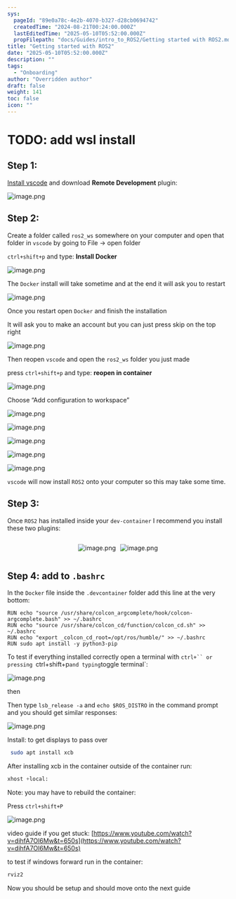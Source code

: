 ```yaml
---
sys:
  pageId: "89e0a78c-4e2b-4070-b327-d28cb0694742"
  createdTime: "2024-08-21T00:24:00.000Z"
  lastEditedTime: "2025-05-10T05:52:00.000Z"
  propFilepath: "docs/Guides/intro_to_ROS2/Getting started with ROS2.md"
title: "Getting started with ROS2"
date: "2025-05-10T05:52:00.000Z"
description: ""
tags:
  - "Onboarding"
author: "Overridden author"
draft: false
weight: 141
toc: false
icon: ""
---
```


# TODO: add wsl install

## Step 1:

[Install vscode](https://code.visualstudio.com/download) and download **Remote Development** plugin:

![image.png](https://prod-files-secure.s3.us-west-2.amazonaws.com/d518164a-d88e-44d1-a4ee-3adb3bd8bce0/efb52993-1881-4a40-b95e-6f020334f022/image.png?X-Amz-Algorithm=AWS4-HMAC-SHA256&X-Amz-Content-Sha256=UNSIGNED-PAYLOAD&X-Amz-Credential=ASIAZI2LB466TTVMYC65%2F20250627%2Fus-west-2%2Fs3%2Faws4_request&X-Amz-Date=20250627T210759Z&X-Amz-Expires=3600&X-Amz-Security-Token=IQoJb3JpZ2luX2VjEIP%2F%2F%2F%2F%2F%2F%2F%2F%2F%2FwEaCXVzLXdlc3QtMiJIMEYCIQCZR%2BXtFhVEuhRliQVe5mCyP1dsl10GBGhrVHE%2BhE1TLAIhAI%2BWlLNq%2BbfJWr%2FetHec8OJPKs%2FNvnbz3UzXfoOz3vdDKv8DCHwQABoMNjM3NDIzMTgzODA1IgzFqyQjxU3JAeYXU2Eq3APTXyxmxNujCmzC9DcZvhLWHt03%2FSHVuamfPG16Cs6bFeUqzOurD%2BRbtvmFr0PgEGwx%2FD%2B4QeZcfDCAPPW96Zn4%2FxhGMIZOda3OKBo%2BeXc%2B4dbqFiTojHbrtd6Lc00YRwkCgWpVBh9GSpY3CwM6bJINu%2B0Gic%2FnANI1v9EnniKZVilyWCRRUegcw20640r8lL0m5B4PUoOGBhNLdH841PV1%2BEahqlPgtmFZpcZ7CCSPvK4AAIftpJD5VDSCq7m5bUNWMo4MnL%2Bv%2Bl2IUxm4jJmo7zGeWujE1WPjvlLClcqGXtYMDRR81tB4P3sqiqThK04luGT0UYY%2FavYq8X2AOecL%2BnEWaC5QbPIXS1uhqlWnGCSB2t5oAxvqRpueGBxXmQQaW3zmJ2tsZtmbTc%2BJLyD8IcrVSZqUm3bWNZ%2BTtI4dyotI5mG0fOw1HOdePKRu9Y5ZSQMUIgeUTi1H4LT1AT2n9Bgnxaf6MB0cFgoV8tYjqrvxii9zxgddQqHsARIebxmJPqci%2F0KKlO7AwZU9r3j5BdUvjXSyf7JKNIdac08QUFMaKPwo2wmEYtLkZ2jA0PJN9kLT7RB%2BkV7mgaYVtR%2F9aK0qJNjUk2MqNsRjlf9wafvPcmYZ1oNX20eQfjC4yvvCBjqkATwqa1k8jSDbWz0Z6PyS7kIoLlU2RKJXGYGnrhAWs4tGWzuIMd%2BXgl1wxgXYjHX11%2BDGvfI3CrqJIRJnWY17anmipYU4pR5ZdTl7cHZKPrgb%2BAyLjJwNE4XJRJQaXAouteM1aPtZA92ul%2Fz3Cea58mKqhy961tsvli0%2B8XlIyb5DPM4TVS4QS5LL%2FipofDTqrO%2F7uU14P3boGgVwmGyA9IyEuF5W&X-Amz-Signature=3b684cc8162423fc5a58f3f373953467b8aa2b4d16391ee72d420a4be4418286&X-Amz-SignedHeaders=host&x-amz-checksum-mode=ENABLED&x-id=GetObject)

## Step 2:

Create a folder called `ros2_ws` somewhere on your computer and open that folder in `vscode` by going to File → open folder 

`ctrl+shift+p` and type: **Install Docker**

![image.png](https://prod-files-secure.s3.us-west-2.amazonaws.com/d518164a-d88e-44d1-a4ee-3adb3bd8bce0/2269dc0e-1cd5-47ff-bceb-c04ad9b2eab0/image.png?X-Amz-Algorithm=AWS4-HMAC-SHA256&X-Amz-Content-Sha256=UNSIGNED-PAYLOAD&X-Amz-Credential=ASIAZI2LB466TTVMYC65%2F20250627%2Fus-west-2%2Fs3%2Faws4_request&X-Amz-Date=20250627T210759Z&X-Amz-Expires=3600&X-Amz-Security-Token=IQoJb3JpZ2luX2VjEIP%2F%2F%2F%2F%2F%2F%2F%2F%2F%2FwEaCXVzLXdlc3QtMiJIMEYCIQCZR%2BXtFhVEuhRliQVe5mCyP1dsl10GBGhrVHE%2BhE1TLAIhAI%2BWlLNq%2BbfJWr%2FetHec8OJPKs%2FNvnbz3UzXfoOz3vdDKv8DCHwQABoMNjM3NDIzMTgzODA1IgzFqyQjxU3JAeYXU2Eq3APTXyxmxNujCmzC9DcZvhLWHt03%2FSHVuamfPG16Cs6bFeUqzOurD%2BRbtvmFr0PgEGwx%2FD%2B4QeZcfDCAPPW96Zn4%2FxhGMIZOda3OKBo%2BeXc%2B4dbqFiTojHbrtd6Lc00YRwkCgWpVBh9GSpY3CwM6bJINu%2B0Gic%2FnANI1v9EnniKZVilyWCRRUegcw20640r8lL0m5B4PUoOGBhNLdH841PV1%2BEahqlPgtmFZpcZ7CCSPvK4AAIftpJD5VDSCq7m5bUNWMo4MnL%2Bv%2Bl2IUxm4jJmo7zGeWujE1WPjvlLClcqGXtYMDRR81tB4P3sqiqThK04luGT0UYY%2FavYq8X2AOecL%2BnEWaC5QbPIXS1uhqlWnGCSB2t5oAxvqRpueGBxXmQQaW3zmJ2tsZtmbTc%2BJLyD8IcrVSZqUm3bWNZ%2BTtI4dyotI5mG0fOw1HOdePKRu9Y5ZSQMUIgeUTi1H4LT1AT2n9Bgnxaf6MB0cFgoV8tYjqrvxii9zxgddQqHsARIebxmJPqci%2F0KKlO7AwZU9r3j5BdUvjXSyf7JKNIdac08QUFMaKPwo2wmEYtLkZ2jA0PJN9kLT7RB%2BkV7mgaYVtR%2F9aK0qJNjUk2MqNsRjlf9wafvPcmYZ1oNX20eQfjC4yvvCBjqkATwqa1k8jSDbWz0Z6PyS7kIoLlU2RKJXGYGnrhAWs4tGWzuIMd%2BXgl1wxgXYjHX11%2BDGvfI3CrqJIRJnWY17anmipYU4pR5ZdTl7cHZKPrgb%2BAyLjJwNE4XJRJQaXAouteM1aPtZA92ul%2Fz3Cea58mKqhy961tsvli0%2B8XlIyb5DPM4TVS4QS5LL%2FipofDTqrO%2F7uU14P3boGgVwmGyA9IyEuF5W&X-Amz-Signature=06517d6678a9d61d8e86b08831918b57dfe84af790ca1496e509f8515c94ab68&X-Amz-SignedHeaders=host&x-amz-checksum-mode=ENABLED&x-id=GetObject)

The `Docker` install will take sometime and at the end it will ask you to restart

![image.png](https://prod-files-secure.s3.us-west-2.amazonaws.com/d518164a-d88e-44d1-a4ee-3adb3bd8bce0/ed233f78-be33-4b1f-b89c-9c346c0e961e/image.png?X-Amz-Algorithm=AWS4-HMAC-SHA256&X-Amz-Content-Sha256=UNSIGNED-PAYLOAD&X-Amz-Credential=ASIAZI2LB466TTVMYC65%2F20250627%2Fus-west-2%2Fs3%2Faws4_request&X-Amz-Date=20250627T210759Z&X-Amz-Expires=3600&X-Amz-Security-Token=IQoJb3JpZ2luX2VjEIP%2F%2F%2F%2F%2F%2F%2F%2F%2F%2FwEaCXVzLXdlc3QtMiJIMEYCIQCZR%2BXtFhVEuhRliQVe5mCyP1dsl10GBGhrVHE%2BhE1TLAIhAI%2BWlLNq%2BbfJWr%2FetHec8OJPKs%2FNvnbz3UzXfoOz3vdDKv8DCHwQABoMNjM3NDIzMTgzODA1IgzFqyQjxU3JAeYXU2Eq3APTXyxmxNujCmzC9DcZvhLWHt03%2FSHVuamfPG16Cs6bFeUqzOurD%2BRbtvmFr0PgEGwx%2FD%2B4QeZcfDCAPPW96Zn4%2FxhGMIZOda3OKBo%2BeXc%2B4dbqFiTojHbrtd6Lc00YRwkCgWpVBh9GSpY3CwM6bJINu%2B0Gic%2FnANI1v9EnniKZVilyWCRRUegcw20640r8lL0m5B4PUoOGBhNLdH841PV1%2BEahqlPgtmFZpcZ7CCSPvK4AAIftpJD5VDSCq7m5bUNWMo4MnL%2Bv%2Bl2IUxm4jJmo7zGeWujE1WPjvlLClcqGXtYMDRR81tB4P3sqiqThK04luGT0UYY%2FavYq8X2AOecL%2BnEWaC5QbPIXS1uhqlWnGCSB2t5oAxvqRpueGBxXmQQaW3zmJ2tsZtmbTc%2BJLyD8IcrVSZqUm3bWNZ%2BTtI4dyotI5mG0fOw1HOdePKRu9Y5ZSQMUIgeUTi1H4LT1AT2n9Bgnxaf6MB0cFgoV8tYjqrvxii9zxgddQqHsARIebxmJPqci%2F0KKlO7AwZU9r3j5BdUvjXSyf7JKNIdac08QUFMaKPwo2wmEYtLkZ2jA0PJN9kLT7RB%2BkV7mgaYVtR%2F9aK0qJNjUk2MqNsRjlf9wafvPcmYZ1oNX20eQfjC4yvvCBjqkATwqa1k8jSDbWz0Z6PyS7kIoLlU2RKJXGYGnrhAWs4tGWzuIMd%2BXgl1wxgXYjHX11%2BDGvfI3CrqJIRJnWY17anmipYU4pR5ZdTl7cHZKPrgb%2BAyLjJwNE4XJRJQaXAouteM1aPtZA92ul%2Fz3Cea58mKqhy961tsvli0%2B8XlIyb5DPM4TVS4QS5LL%2FipofDTqrO%2F7uU14P3boGgVwmGyA9IyEuF5W&X-Amz-Signature=c7738d6c145c0df8226d1b6cf14a8f4e6fa96a0924c9df07f3572b6ce29f52b2&X-Amz-SignedHeaders=host&x-amz-checksum-mode=ENABLED&x-id=GetObject)

Once you restart open `Docker` and finish the installation

It will ask you to make an account but you can just press skip on the top right

![image.png](https://prod-files-secure.s3.us-west-2.amazonaws.com/d518164a-d88e-44d1-a4ee-3adb3bd8bce0/21010ad9-1659-4fd9-9f59-9932a09b2a3d/image.png?X-Amz-Algorithm=AWS4-HMAC-SHA256&X-Amz-Content-Sha256=UNSIGNED-PAYLOAD&X-Amz-Credential=ASIAZI2LB466TTVMYC65%2F20250627%2Fus-west-2%2Fs3%2Faws4_request&X-Amz-Date=20250627T210759Z&X-Amz-Expires=3600&X-Amz-Security-Token=IQoJb3JpZ2luX2VjEIP%2F%2F%2F%2F%2F%2F%2F%2F%2F%2FwEaCXVzLXdlc3QtMiJIMEYCIQCZR%2BXtFhVEuhRliQVe5mCyP1dsl10GBGhrVHE%2BhE1TLAIhAI%2BWlLNq%2BbfJWr%2FetHec8OJPKs%2FNvnbz3UzXfoOz3vdDKv8DCHwQABoMNjM3NDIzMTgzODA1IgzFqyQjxU3JAeYXU2Eq3APTXyxmxNujCmzC9DcZvhLWHt03%2FSHVuamfPG16Cs6bFeUqzOurD%2BRbtvmFr0PgEGwx%2FD%2B4QeZcfDCAPPW96Zn4%2FxhGMIZOda3OKBo%2BeXc%2B4dbqFiTojHbrtd6Lc00YRwkCgWpVBh9GSpY3CwM6bJINu%2B0Gic%2FnANI1v9EnniKZVilyWCRRUegcw20640r8lL0m5B4PUoOGBhNLdH841PV1%2BEahqlPgtmFZpcZ7CCSPvK4AAIftpJD5VDSCq7m5bUNWMo4MnL%2Bv%2Bl2IUxm4jJmo7zGeWujE1WPjvlLClcqGXtYMDRR81tB4P3sqiqThK04luGT0UYY%2FavYq8X2AOecL%2BnEWaC5QbPIXS1uhqlWnGCSB2t5oAxvqRpueGBxXmQQaW3zmJ2tsZtmbTc%2BJLyD8IcrVSZqUm3bWNZ%2BTtI4dyotI5mG0fOw1HOdePKRu9Y5ZSQMUIgeUTi1H4LT1AT2n9Bgnxaf6MB0cFgoV8tYjqrvxii9zxgddQqHsARIebxmJPqci%2F0KKlO7AwZU9r3j5BdUvjXSyf7JKNIdac08QUFMaKPwo2wmEYtLkZ2jA0PJN9kLT7RB%2BkV7mgaYVtR%2F9aK0qJNjUk2MqNsRjlf9wafvPcmYZ1oNX20eQfjC4yvvCBjqkATwqa1k8jSDbWz0Z6PyS7kIoLlU2RKJXGYGnrhAWs4tGWzuIMd%2BXgl1wxgXYjHX11%2BDGvfI3CrqJIRJnWY17anmipYU4pR5ZdTl7cHZKPrgb%2BAyLjJwNE4XJRJQaXAouteM1aPtZA92ul%2Fz3Cea58mKqhy961tsvli0%2B8XlIyb5DPM4TVS4QS5LL%2FipofDTqrO%2F7uU14P3boGgVwmGyA9IyEuF5W&X-Amz-Signature=e2e65edd17645912b0d32babf39e09055c69bd9ddd5dff67bdcfe2ddb81cc086&X-Amz-SignedHeaders=host&x-amz-checksum-mode=ENABLED&x-id=GetObject)

Then reopen `vscode` and open the `ros2_ws` folder you just made

press `ctrl+shift+p` and type: **reopen in container**

![image.png](https://prod-files-secure.s3.us-west-2.amazonaws.com/d518164a-d88e-44d1-a4ee-3adb3bd8bce0/4e93b8c2-41ad-488c-8095-c74205196118/image.png?X-Amz-Algorithm=AWS4-HMAC-SHA256&X-Amz-Content-Sha256=UNSIGNED-PAYLOAD&X-Amz-Credential=ASIAZI2LB466TTVMYC65%2F20250627%2Fus-west-2%2Fs3%2Faws4_request&X-Amz-Date=20250627T210759Z&X-Amz-Expires=3600&X-Amz-Security-Token=IQoJb3JpZ2luX2VjEIP%2F%2F%2F%2F%2F%2F%2F%2F%2F%2FwEaCXVzLXdlc3QtMiJIMEYCIQCZR%2BXtFhVEuhRliQVe5mCyP1dsl10GBGhrVHE%2BhE1TLAIhAI%2BWlLNq%2BbfJWr%2FetHec8OJPKs%2FNvnbz3UzXfoOz3vdDKv8DCHwQABoMNjM3NDIzMTgzODA1IgzFqyQjxU3JAeYXU2Eq3APTXyxmxNujCmzC9DcZvhLWHt03%2FSHVuamfPG16Cs6bFeUqzOurD%2BRbtvmFr0PgEGwx%2FD%2B4QeZcfDCAPPW96Zn4%2FxhGMIZOda3OKBo%2BeXc%2B4dbqFiTojHbrtd6Lc00YRwkCgWpVBh9GSpY3CwM6bJINu%2B0Gic%2FnANI1v9EnniKZVilyWCRRUegcw20640r8lL0m5B4PUoOGBhNLdH841PV1%2BEahqlPgtmFZpcZ7CCSPvK4AAIftpJD5VDSCq7m5bUNWMo4MnL%2Bv%2Bl2IUxm4jJmo7zGeWujE1WPjvlLClcqGXtYMDRR81tB4P3sqiqThK04luGT0UYY%2FavYq8X2AOecL%2BnEWaC5QbPIXS1uhqlWnGCSB2t5oAxvqRpueGBxXmQQaW3zmJ2tsZtmbTc%2BJLyD8IcrVSZqUm3bWNZ%2BTtI4dyotI5mG0fOw1HOdePKRu9Y5ZSQMUIgeUTi1H4LT1AT2n9Bgnxaf6MB0cFgoV8tYjqrvxii9zxgddQqHsARIebxmJPqci%2F0KKlO7AwZU9r3j5BdUvjXSyf7JKNIdac08QUFMaKPwo2wmEYtLkZ2jA0PJN9kLT7RB%2BkV7mgaYVtR%2F9aK0qJNjUk2MqNsRjlf9wafvPcmYZ1oNX20eQfjC4yvvCBjqkATwqa1k8jSDbWz0Z6PyS7kIoLlU2RKJXGYGnrhAWs4tGWzuIMd%2BXgl1wxgXYjHX11%2BDGvfI3CrqJIRJnWY17anmipYU4pR5ZdTl7cHZKPrgb%2BAyLjJwNE4XJRJQaXAouteM1aPtZA92ul%2Fz3Cea58mKqhy961tsvli0%2B8XlIyb5DPM4TVS4QS5LL%2FipofDTqrO%2F7uU14P3boGgVwmGyA9IyEuF5W&X-Amz-Signature=f23a4537f4339c2ae543d2f1e5ad7e96eaa3444753c51168b5b0997eda63f43f&X-Amz-SignedHeaders=host&x-amz-checksum-mode=ENABLED&x-id=GetObject)

Choose “Add configuration to workspace”

![image.png](https://prod-files-secure.s3.us-west-2.amazonaws.com/d518164a-d88e-44d1-a4ee-3adb3bd8bce0/9560b282-5060-4989-ba37-97e7b2c22476/image.png?X-Amz-Algorithm=AWS4-HMAC-SHA256&X-Amz-Content-Sha256=UNSIGNED-PAYLOAD&X-Amz-Credential=ASIAZI2LB466TTVMYC65%2F20250627%2Fus-west-2%2Fs3%2Faws4_request&X-Amz-Date=20250627T210759Z&X-Amz-Expires=3600&X-Amz-Security-Token=IQoJb3JpZ2luX2VjEIP%2F%2F%2F%2F%2F%2F%2F%2F%2F%2FwEaCXVzLXdlc3QtMiJIMEYCIQCZR%2BXtFhVEuhRliQVe5mCyP1dsl10GBGhrVHE%2BhE1TLAIhAI%2BWlLNq%2BbfJWr%2FetHec8OJPKs%2FNvnbz3UzXfoOz3vdDKv8DCHwQABoMNjM3NDIzMTgzODA1IgzFqyQjxU3JAeYXU2Eq3APTXyxmxNujCmzC9DcZvhLWHt03%2FSHVuamfPG16Cs6bFeUqzOurD%2BRbtvmFr0PgEGwx%2FD%2B4QeZcfDCAPPW96Zn4%2FxhGMIZOda3OKBo%2BeXc%2B4dbqFiTojHbrtd6Lc00YRwkCgWpVBh9GSpY3CwM6bJINu%2B0Gic%2FnANI1v9EnniKZVilyWCRRUegcw20640r8lL0m5B4PUoOGBhNLdH841PV1%2BEahqlPgtmFZpcZ7CCSPvK4AAIftpJD5VDSCq7m5bUNWMo4MnL%2Bv%2Bl2IUxm4jJmo7zGeWujE1WPjvlLClcqGXtYMDRR81tB4P3sqiqThK04luGT0UYY%2FavYq8X2AOecL%2BnEWaC5QbPIXS1uhqlWnGCSB2t5oAxvqRpueGBxXmQQaW3zmJ2tsZtmbTc%2BJLyD8IcrVSZqUm3bWNZ%2BTtI4dyotI5mG0fOw1HOdePKRu9Y5ZSQMUIgeUTi1H4LT1AT2n9Bgnxaf6MB0cFgoV8tYjqrvxii9zxgddQqHsARIebxmJPqci%2F0KKlO7AwZU9r3j5BdUvjXSyf7JKNIdac08QUFMaKPwo2wmEYtLkZ2jA0PJN9kLT7RB%2BkV7mgaYVtR%2F9aK0qJNjUk2MqNsRjlf9wafvPcmYZ1oNX20eQfjC4yvvCBjqkATwqa1k8jSDbWz0Z6PyS7kIoLlU2RKJXGYGnrhAWs4tGWzuIMd%2BXgl1wxgXYjHX11%2BDGvfI3CrqJIRJnWY17anmipYU4pR5ZdTl7cHZKPrgb%2BAyLjJwNE4XJRJQaXAouteM1aPtZA92ul%2Fz3Cea58mKqhy961tsvli0%2B8XlIyb5DPM4TVS4QS5LL%2FipofDTqrO%2F7uU14P3boGgVwmGyA9IyEuF5W&X-Amz-Signature=0b625031a7b58aec16b2387419af7727d457010337ef00edbcd1e20da9a4dbf6&X-Amz-SignedHeaders=host&x-amz-checksum-mode=ENABLED&x-id=GetObject)

![image.png](https://prod-files-secure.s3.us-west-2.amazonaws.com/d518164a-d88e-44d1-a4ee-3adb3bd8bce0/2ee63f81-886b-48e8-a553-dc6e5eac99e4/image.png?X-Amz-Algorithm=AWS4-HMAC-SHA256&X-Amz-Content-Sha256=UNSIGNED-PAYLOAD&X-Amz-Credential=ASIAZI2LB466TTVMYC65%2F20250627%2Fus-west-2%2Fs3%2Faws4_request&X-Amz-Date=20250627T210759Z&X-Amz-Expires=3600&X-Amz-Security-Token=IQoJb3JpZ2luX2VjEIP%2F%2F%2F%2F%2F%2F%2F%2F%2F%2FwEaCXVzLXdlc3QtMiJIMEYCIQCZR%2BXtFhVEuhRliQVe5mCyP1dsl10GBGhrVHE%2BhE1TLAIhAI%2BWlLNq%2BbfJWr%2FetHec8OJPKs%2FNvnbz3UzXfoOz3vdDKv8DCHwQABoMNjM3NDIzMTgzODA1IgzFqyQjxU3JAeYXU2Eq3APTXyxmxNujCmzC9DcZvhLWHt03%2FSHVuamfPG16Cs6bFeUqzOurD%2BRbtvmFr0PgEGwx%2FD%2B4QeZcfDCAPPW96Zn4%2FxhGMIZOda3OKBo%2BeXc%2B4dbqFiTojHbrtd6Lc00YRwkCgWpVBh9GSpY3CwM6bJINu%2B0Gic%2FnANI1v9EnniKZVilyWCRRUegcw20640r8lL0m5B4PUoOGBhNLdH841PV1%2BEahqlPgtmFZpcZ7CCSPvK4AAIftpJD5VDSCq7m5bUNWMo4MnL%2Bv%2Bl2IUxm4jJmo7zGeWujE1WPjvlLClcqGXtYMDRR81tB4P3sqiqThK04luGT0UYY%2FavYq8X2AOecL%2BnEWaC5QbPIXS1uhqlWnGCSB2t5oAxvqRpueGBxXmQQaW3zmJ2tsZtmbTc%2BJLyD8IcrVSZqUm3bWNZ%2BTtI4dyotI5mG0fOw1HOdePKRu9Y5ZSQMUIgeUTi1H4LT1AT2n9Bgnxaf6MB0cFgoV8tYjqrvxii9zxgddQqHsARIebxmJPqci%2F0KKlO7AwZU9r3j5BdUvjXSyf7JKNIdac08QUFMaKPwo2wmEYtLkZ2jA0PJN9kLT7RB%2BkV7mgaYVtR%2F9aK0qJNjUk2MqNsRjlf9wafvPcmYZ1oNX20eQfjC4yvvCBjqkATwqa1k8jSDbWz0Z6PyS7kIoLlU2RKJXGYGnrhAWs4tGWzuIMd%2BXgl1wxgXYjHX11%2BDGvfI3CrqJIRJnWY17anmipYU4pR5ZdTl7cHZKPrgb%2BAyLjJwNE4XJRJQaXAouteM1aPtZA92ul%2Fz3Cea58mKqhy961tsvli0%2B8XlIyb5DPM4TVS4QS5LL%2FipofDTqrO%2F7uU14P3boGgVwmGyA9IyEuF5W&X-Amz-Signature=63e69fb10efeb38b5d41b792e2af7270ad93fcd9524a454ee9d9b335a66bc5fd&X-Amz-SignedHeaders=host&x-amz-checksum-mode=ENABLED&x-id=GetObject)

![image.png](https://prod-files-secure.s3.us-west-2.amazonaws.com/d518164a-d88e-44d1-a4ee-3adb3bd8bce0/ae1580b2-b048-407e-aed9-b584224a7a04/image.png?X-Amz-Algorithm=AWS4-HMAC-SHA256&X-Amz-Content-Sha256=UNSIGNED-PAYLOAD&X-Amz-Credential=ASIAZI2LB466TTVMYC65%2F20250627%2Fus-west-2%2Fs3%2Faws4_request&X-Amz-Date=20250627T210759Z&X-Amz-Expires=3600&X-Amz-Security-Token=IQoJb3JpZ2luX2VjEIP%2F%2F%2F%2F%2F%2F%2F%2F%2F%2FwEaCXVzLXdlc3QtMiJIMEYCIQCZR%2BXtFhVEuhRliQVe5mCyP1dsl10GBGhrVHE%2BhE1TLAIhAI%2BWlLNq%2BbfJWr%2FetHec8OJPKs%2FNvnbz3UzXfoOz3vdDKv8DCHwQABoMNjM3NDIzMTgzODA1IgzFqyQjxU3JAeYXU2Eq3APTXyxmxNujCmzC9DcZvhLWHt03%2FSHVuamfPG16Cs6bFeUqzOurD%2BRbtvmFr0PgEGwx%2FD%2B4QeZcfDCAPPW96Zn4%2FxhGMIZOda3OKBo%2BeXc%2B4dbqFiTojHbrtd6Lc00YRwkCgWpVBh9GSpY3CwM6bJINu%2B0Gic%2FnANI1v9EnniKZVilyWCRRUegcw20640r8lL0m5B4PUoOGBhNLdH841PV1%2BEahqlPgtmFZpcZ7CCSPvK4AAIftpJD5VDSCq7m5bUNWMo4MnL%2Bv%2Bl2IUxm4jJmo7zGeWujE1WPjvlLClcqGXtYMDRR81tB4P3sqiqThK04luGT0UYY%2FavYq8X2AOecL%2BnEWaC5QbPIXS1uhqlWnGCSB2t5oAxvqRpueGBxXmQQaW3zmJ2tsZtmbTc%2BJLyD8IcrVSZqUm3bWNZ%2BTtI4dyotI5mG0fOw1HOdePKRu9Y5ZSQMUIgeUTi1H4LT1AT2n9Bgnxaf6MB0cFgoV8tYjqrvxii9zxgddQqHsARIebxmJPqci%2F0KKlO7AwZU9r3j5BdUvjXSyf7JKNIdac08QUFMaKPwo2wmEYtLkZ2jA0PJN9kLT7RB%2BkV7mgaYVtR%2F9aK0qJNjUk2MqNsRjlf9wafvPcmYZ1oNX20eQfjC4yvvCBjqkATwqa1k8jSDbWz0Z6PyS7kIoLlU2RKJXGYGnrhAWs4tGWzuIMd%2BXgl1wxgXYjHX11%2BDGvfI3CrqJIRJnWY17anmipYU4pR5ZdTl7cHZKPrgb%2BAyLjJwNE4XJRJQaXAouteM1aPtZA92ul%2Fz3Cea58mKqhy961tsvli0%2B8XlIyb5DPM4TVS4QS5LL%2FipofDTqrO%2F7uU14P3boGgVwmGyA9IyEuF5W&X-Amz-Signature=3207397e898e2f9e7e7c4ed54b3b4bec82c766ba43442d138295a5725242f30c&X-Amz-SignedHeaders=host&x-amz-checksum-mode=ENABLED&x-id=GetObject)

![image.png](https://prod-files-secure.s3.us-west-2.amazonaws.com/d518164a-d88e-44d1-a4ee-3adb3bd8bce0/53255b28-f75e-430f-b9e3-c0ac8577e42b/image.png?X-Amz-Algorithm=AWS4-HMAC-SHA256&X-Amz-Content-Sha256=UNSIGNED-PAYLOAD&X-Amz-Credential=ASIAZI2LB466TTVMYC65%2F20250627%2Fus-west-2%2Fs3%2Faws4_request&X-Amz-Date=20250627T210759Z&X-Amz-Expires=3600&X-Amz-Security-Token=IQoJb3JpZ2luX2VjEIP%2F%2F%2F%2F%2F%2F%2F%2F%2F%2FwEaCXVzLXdlc3QtMiJIMEYCIQCZR%2BXtFhVEuhRliQVe5mCyP1dsl10GBGhrVHE%2BhE1TLAIhAI%2BWlLNq%2BbfJWr%2FetHec8OJPKs%2FNvnbz3UzXfoOz3vdDKv8DCHwQABoMNjM3NDIzMTgzODA1IgzFqyQjxU3JAeYXU2Eq3APTXyxmxNujCmzC9DcZvhLWHt03%2FSHVuamfPG16Cs6bFeUqzOurD%2BRbtvmFr0PgEGwx%2FD%2B4QeZcfDCAPPW96Zn4%2FxhGMIZOda3OKBo%2BeXc%2B4dbqFiTojHbrtd6Lc00YRwkCgWpVBh9GSpY3CwM6bJINu%2B0Gic%2FnANI1v9EnniKZVilyWCRRUegcw20640r8lL0m5B4PUoOGBhNLdH841PV1%2BEahqlPgtmFZpcZ7CCSPvK4AAIftpJD5VDSCq7m5bUNWMo4MnL%2Bv%2Bl2IUxm4jJmo7zGeWujE1WPjvlLClcqGXtYMDRR81tB4P3sqiqThK04luGT0UYY%2FavYq8X2AOecL%2BnEWaC5QbPIXS1uhqlWnGCSB2t5oAxvqRpueGBxXmQQaW3zmJ2tsZtmbTc%2BJLyD8IcrVSZqUm3bWNZ%2BTtI4dyotI5mG0fOw1HOdePKRu9Y5ZSQMUIgeUTi1H4LT1AT2n9Bgnxaf6MB0cFgoV8tYjqrvxii9zxgddQqHsARIebxmJPqci%2F0KKlO7AwZU9r3j5BdUvjXSyf7JKNIdac08QUFMaKPwo2wmEYtLkZ2jA0PJN9kLT7RB%2BkV7mgaYVtR%2F9aK0qJNjUk2MqNsRjlf9wafvPcmYZ1oNX20eQfjC4yvvCBjqkATwqa1k8jSDbWz0Z6PyS7kIoLlU2RKJXGYGnrhAWs4tGWzuIMd%2BXgl1wxgXYjHX11%2BDGvfI3CrqJIRJnWY17anmipYU4pR5ZdTl7cHZKPrgb%2BAyLjJwNE4XJRJQaXAouteM1aPtZA92ul%2Fz3Cea58mKqhy961tsvli0%2B8XlIyb5DPM4TVS4QS5LL%2FipofDTqrO%2F7uU14P3boGgVwmGyA9IyEuF5W&X-Amz-Signature=06ccb754c719b86d3cc8f883b83d5aaed460d936176d7eda8877f9e24aed9de6&X-Amz-SignedHeaders=host&x-amz-checksum-mode=ENABLED&x-id=GetObject)

![image.png](https://prod-files-secure.s3.us-west-2.amazonaws.com/d518164a-d88e-44d1-a4ee-3adb3bd8bce0/7c562767-5af9-4ffb-97d1-327bcdf4ee00/image.png?X-Amz-Algorithm=AWS4-HMAC-SHA256&X-Amz-Content-Sha256=UNSIGNED-PAYLOAD&X-Amz-Credential=ASIAZI2LB466TTVMYC65%2F20250627%2Fus-west-2%2Fs3%2Faws4_request&X-Amz-Date=20250627T210759Z&X-Amz-Expires=3600&X-Amz-Security-Token=IQoJb3JpZ2luX2VjEIP%2F%2F%2F%2F%2F%2F%2F%2F%2F%2FwEaCXVzLXdlc3QtMiJIMEYCIQCZR%2BXtFhVEuhRliQVe5mCyP1dsl10GBGhrVHE%2BhE1TLAIhAI%2BWlLNq%2BbfJWr%2FetHec8OJPKs%2FNvnbz3UzXfoOz3vdDKv8DCHwQABoMNjM3NDIzMTgzODA1IgzFqyQjxU3JAeYXU2Eq3APTXyxmxNujCmzC9DcZvhLWHt03%2FSHVuamfPG16Cs6bFeUqzOurD%2BRbtvmFr0PgEGwx%2FD%2B4QeZcfDCAPPW96Zn4%2FxhGMIZOda3OKBo%2BeXc%2B4dbqFiTojHbrtd6Lc00YRwkCgWpVBh9GSpY3CwM6bJINu%2B0Gic%2FnANI1v9EnniKZVilyWCRRUegcw20640r8lL0m5B4PUoOGBhNLdH841PV1%2BEahqlPgtmFZpcZ7CCSPvK4AAIftpJD5VDSCq7m5bUNWMo4MnL%2Bv%2Bl2IUxm4jJmo7zGeWujE1WPjvlLClcqGXtYMDRR81tB4P3sqiqThK04luGT0UYY%2FavYq8X2AOecL%2BnEWaC5QbPIXS1uhqlWnGCSB2t5oAxvqRpueGBxXmQQaW3zmJ2tsZtmbTc%2BJLyD8IcrVSZqUm3bWNZ%2BTtI4dyotI5mG0fOw1HOdePKRu9Y5ZSQMUIgeUTi1H4LT1AT2n9Bgnxaf6MB0cFgoV8tYjqrvxii9zxgddQqHsARIebxmJPqci%2F0KKlO7AwZU9r3j5BdUvjXSyf7JKNIdac08QUFMaKPwo2wmEYtLkZ2jA0PJN9kLT7RB%2BkV7mgaYVtR%2F9aK0qJNjUk2MqNsRjlf9wafvPcmYZ1oNX20eQfjC4yvvCBjqkATwqa1k8jSDbWz0Z6PyS7kIoLlU2RKJXGYGnrhAWs4tGWzuIMd%2BXgl1wxgXYjHX11%2BDGvfI3CrqJIRJnWY17anmipYU4pR5ZdTl7cHZKPrgb%2BAyLjJwNE4XJRJQaXAouteM1aPtZA92ul%2Fz3Cea58mKqhy961tsvli0%2B8XlIyb5DPM4TVS4QS5LL%2FipofDTqrO%2F7uU14P3boGgVwmGyA9IyEuF5W&X-Amz-Signature=bc5edb97a58ef892252caca308383b91ee68fc795c4017163fa4db95058103e9&X-Amz-SignedHeaders=host&x-amz-checksum-mode=ENABLED&x-id=GetObject)

`vscode` will now install `ROS2` onto your computer so this may take some time.

## Step 3:

Once `ROS2` has installed inside your `dev-container` I recommend you install these two plugins:

<div style="display: flex;flex-direction: row; column-gap:10px; max-width: 630px;justify-content: center;">
<div>

![image.png](https://prod-files-secure.s3.us-west-2.amazonaws.com/d518164a-d88e-44d1-a4ee-3adb3bd8bce0/3fc3d550-5a54-4ba1-ba6b-faa01cdb7369/image.png?X-Amz-Algorithm=AWS4-HMAC-SHA256&X-Amz-Content-Sha256=UNSIGNED-PAYLOAD&X-Amz-Credential=ASIAZI2LB466T5Q6SEP5%2F20250627%2Fus-west-2%2Fs3%2Faws4_request&X-Amz-Date=20250627T210802Z&X-Amz-Expires=3600&X-Amz-Security-Token=IQoJb3JpZ2luX2VjEIT%2F%2F%2F%2F%2F%2F%2F%2F%2F%2FwEaCXVzLXdlc3QtMiJIMEYCIQCRwM%2BxOjYcCajUjTcqqCyB2x%2BGE4xdU62yhrIb8RxGFwIhAIIsEoK%2FM0jp%2B6814EZHjBdDlFw%2BRTyIs6m4FA1Zi2AiKv8DCH0QABoMNjM3NDIzMTgzODA1IgxWqTfqTNu0UH1RmZ4q3AP7VJqLO1yy6YF66TzqeQzpwJ36lHWpcfwQN2KzWvqnMTPJvcWqR8J5jpm0Kh4pMRVxw1mdaM7UtBkkyJEGAEuO%2Bvzu2Xrgm2Pubz8JridkngQtkChS%2BPRYgEGq3kN%2Bv1MAliS%2Bq1L6ZqKR7T%2FBAq6XWdP4p3osryugUG16IfgsJuNRPAkWsq0%2BexW6LHQpQt7DzHJqtJehWZY9GyRYVZ5Ojwa8kEky6h72pkSdNPlhrDers%2FhD17gCwqopcEpAvmpK9NfHnxtBWUAnNl5qB3ZykpJ7ZpCmK1MHhcTiXKNyXFUzIGvwUQyqfI%2Fnwzv5SjCGj5sCBptwd7N%2F32n7YY6RIyBkwjMpCawm1bMcuGwsff6vhaBqvGcbxl7yrfHZEPHjrnhfUW3lYdMK%2FF5DZ3XrIPREPF69v0G9Lmf4PstKuXE%2FXpdHc3ula3Je2rwoJLAy0faobWXkk25lApZtPwe13zRwB7FvIvI3I01%2BFSGtyBB7OLebgWuMaSOEvH98NRa4kHWsmU%2Fsfx97b%2FSsLNytyPGoJsLDVnK2PtILMihwIaKeYktEy%2FYMwDdaJLB%2Bpc1pQvHh8MuFf1Il%2B3T5PCm6vr6Pd3hmMKiHZNAh%2FfDeCgFTCzJW76AWsSl6wjC87fvCBjqkAU9w1MJk8M%2BqZJBb%2BvNRBeZcKs4GZTi1X0Py%2BrVX9JAdzSR7EK9dvJiUwSD4ZowNYSe936JeFpQhmrHlyGRdXzJjMOB3bT51koQs8YjJ15QtrqQ5XwGd4IcdT0qzGgn0ckYXIByLJaosxdx0sBEyfqqTgIvJjdRcxIgugrXkmxNL8AZeDfxw2TEtY%2FX0EJupUa4HEZCav73OIfRpIdSuyy%2Bn%2Ffma&X-Amz-Signature=c7474804b4f577b77554e9842303609aba6f2f3ed890e3e5ae7bbc80060f4705&X-Amz-SignedHeaders=host&x-amz-checksum-mode=ENABLED&x-id=GetObject)

</div>
<div>

![image.png](https://prod-files-secure.s3.us-west-2.amazonaws.com/d518164a-d88e-44d1-a4ee-3adb3bd8bce0/d994cc66-13c2-4093-a5a3-f84cf4601a82/image.png?X-Amz-Algorithm=AWS4-HMAC-SHA256&X-Amz-Content-Sha256=UNSIGNED-PAYLOAD&X-Amz-Credential=ASIAZI2LB4663HRCJ55O%2F20250627%2Fus-west-2%2Fs3%2Faws4_request&X-Amz-Date=20250627T210802Z&X-Amz-Expires=3600&X-Amz-Security-Token=IQoJb3JpZ2luX2VjEIP%2F%2F%2F%2F%2F%2F%2F%2F%2F%2FwEaCXVzLXdlc3QtMiJIMEYCIQD8C6i3fmZjIp%2BDQkAInsMc9O3H76tAOXyhoNTy3x8WuwIhAOo%2BazIsqiMUTGmZqBKNXQWkYiZW0MorMCf%2FhscSa%2FfbKv8DCHwQABoMNjM3NDIzMTgzODA1IgzP2U10CYfzy6ym5bQq3AO%2FRp%2Fbe%2FR9dqmh7lpnqUt%2Bd0JZiJkvlGM2tt1hfP2l8V6dAJt6PZU%2B52NyNgWdBQh2ID6d1BoRFlQPJRGjuL2geVVoaH3HOepQtniS5j0hpFnQhNqPGAzZhFU2FXdNKrPZE8iTZG8%2FDf4SdIG48bLhKxdpLoTjHlMuRUkpKk13EnqNSEdmZmeOPj3%2FWw6icW%2Bs86LFS%2BOCjp3ckZ%2BtqLf%2Bl7U6kEZFFcKBFQoGenpMck2VB7oeVHIpmTFEPdytfU2dqxFZXjJNgkwVD%2BOcCsjCOeO0ZON8oPYDuepaGivHnQ3Wm4nB4ftCI9EJoqc4aMFBKJLBW%2FQjKsRNwviHw4FwfrAr9cDfAIY0ggBTtpk0FEfxBdh%2BaIG1c1cCiAtqWtEvUo8QZXbIciR14d2PijOGOxRcKNdwFr7VW1sEZBt2X8KFhBC3fsIIeGNZ6H1tDFxNj6%2F1Nd9Nvcr%2FfdXUXwwipSE2laSIgK2yp2id9cRBm%2BNDsLKe33oCFMQLk%2FdSUJsHG4kLwxH7g33tewiwIbmavLQRuxY1LmKt8%2Fed%2Fg4u5g1EdeejFX%2FdMAQfjEB3yqYiR2odbi637b3KG5PgJ1%2FsyIynCSy58e7Chozxqbt1QKdT2tkP1SMNSjk5bTDdyvvCBjqkAYslJRJD9jwzPjDk4WVE5yzh%2BzrQb2IrdTrkcj4NHiS386dLzdA2tE3FezVBuW24Hfpj3YJen9Kf1PIRF%2FrPHR4HZOz90eUhSPrQgiPL4pS6AFRX5CakXnH%2BZ3%2BqYP3CAjDeCtsrireEponoLfHqm9Ziy9wewUa%2FwWQCyMbGtLYmzNbcrrgqHAq8KMinx%2BIce3rnuzyYqxKRawqhOAzlBRfeek4f&X-Amz-Signature=7a808495b8e3c7d8ec739af8ed3d1d98de896c402f871cc91f37936d3c58d68d&X-Amz-SignedHeaders=host&x-amz-checksum-mode=ENABLED&x-id=GetObject)

</div>
</div>

## Step 4: add to `.bashrc`

In the `Docker` file inside the `.devcontainer` folder add this line at the very bottom: 

```docker
RUN echo "source /usr/share/colcon_argcomplete/hook/colcon-argcomplete.bash" >> ~/.bashrc
RUN echo "source /usr/share/colcon_cd/function/colcon_cd.sh" >> ~/.bashrc
RUN echo "export _colcon_cd_root=/opt/ros/humble/" >> ~/.bashrc
RUN sudo apt install -y python3-pip 
```

To test if everything installed correctly open a terminal with `ctrl+`` or pressing `ctrl+shift+p` and typing `toggle terminal`:

![image.png](https://prod-files-secure.s3.us-west-2.amazonaws.com/d518164a-d88e-44d1-a4ee-3adb3bd8bce0/6a4943d8-b04e-4c02-9a58-775f3384d1a5/image.png?X-Amz-Algorithm=AWS4-HMAC-SHA256&X-Amz-Content-Sha256=UNSIGNED-PAYLOAD&X-Amz-Credential=ASIAZI2LB466TTVMYC65%2F20250627%2Fus-west-2%2Fs3%2Faws4_request&X-Amz-Date=20250627T210759Z&X-Amz-Expires=3600&X-Amz-Security-Token=IQoJb3JpZ2luX2VjEIP%2F%2F%2F%2F%2F%2F%2F%2F%2F%2FwEaCXVzLXdlc3QtMiJIMEYCIQCZR%2BXtFhVEuhRliQVe5mCyP1dsl10GBGhrVHE%2BhE1TLAIhAI%2BWlLNq%2BbfJWr%2FetHec8OJPKs%2FNvnbz3UzXfoOz3vdDKv8DCHwQABoMNjM3NDIzMTgzODA1IgzFqyQjxU3JAeYXU2Eq3APTXyxmxNujCmzC9DcZvhLWHt03%2FSHVuamfPG16Cs6bFeUqzOurD%2BRbtvmFr0PgEGwx%2FD%2B4QeZcfDCAPPW96Zn4%2FxhGMIZOda3OKBo%2BeXc%2B4dbqFiTojHbrtd6Lc00YRwkCgWpVBh9GSpY3CwM6bJINu%2B0Gic%2FnANI1v9EnniKZVilyWCRRUegcw20640r8lL0m5B4PUoOGBhNLdH841PV1%2BEahqlPgtmFZpcZ7CCSPvK4AAIftpJD5VDSCq7m5bUNWMo4MnL%2Bv%2Bl2IUxm4jJmo7zGeWujE1WPjvlLClcqGXtYMDRR81tB4P3sqiqThK04luGT0UYY%2FavYq8X2AOecL%2BnEWaC5QbPIXS1uhqlWnGCSB2t5oAxvqRpueGBxXmQQaW3zmJ2tsZtmbTc%2BJLyD8IcrVSZqUm3bWNZ%2BTtI4dyotI5mG0fOw1HOdePKRu9Y5ZSQMUIgeUTi1H4LT1AT2n9Bgnxaf6MB0cFgoV8tYjqrvxii9zxgddQqHsARIebxmJPqci%2F0KKlO7AwZU9r3j5BdUvjXSyf7JKNIdac08QUFMaKPwo2wmEYtLkZ2jA0PJN9kLT7RB%2BkV7mgaYVtR%2F9aK0qJNjUk2MqNsRjlf9wafvPcmYZ1oNX20eQfjC4yvvCBjqkATwqa1k8jSDbWz0Z6PyS7kIoLlU2RKJXGYGnrhAWs4tGWzuIMd%2BXgl1wxgXYjHX11%2BDGvfI3CrqJIRJnWY17anmipYU4pR5ZdTl7cHZKPrgb%2BAyLjJwNE4XJRJQaXAouteM1aPtZA92ul%2Fz3Cea58mKqhy961tsvli0%2B8XlIyb5DPM4TVS4QS5LL%2FipofDTqrO%2F7uU14P3boGgVwmGyA9IyEuF5W&X-Amz-Signature=1167df49d5db6d78955274aab66589403ae20ad377b9f9a51db9d5316a6480cb&X-Amz-SignedHeaders=host&x-amz-checksum-mode=ENABLED&x-id=GetObject)

then 

Then type `lsb_release -a` and `echo $ROS_DISTRO` in the command prompt and you should get similar responses:

![image.png](https://prod-files-secure.s3.us-west-2.amazonaws.com/d518164a-d88e-44d1-a4ee-3adb3bd8bce0/3e635dec-a805-4e85-8b9e-d000e5b71a4e/image.png?X-Amz-Algorithm=AWS4-HMAC-SHA256&X-Amz-Content-Sha256=UNSIGNED-PAYLOAD&X-Amz-Credential=ASIAZI2LB466TTVMYC65%2F20250627%2Fus-west-2%2Fs3%2Faws4_request&X-Amz-Date=20250627T210759Z&X-Amz-Expires=3600&X-Amz-Security-Token=IQoJb3JpZ2luX2VjEIP%2F%2F%2F%2F%2F%2F%2F%2F%2F%2FwEaCXVzLXdlc3QtMiJIMEYCIQCZR%2BXtFhVEuhRliQVe5mCyP1dsl10GBGhrVHE%2BhE1TLAIhAI%2BWlLNq%2BbfJWr%2FetHec8OJPKs%2FNvnbz3UzXfoOz3vdDKv8DCHwQABoMNjM3NDIzMTgzODA1IgzFqyQjxU3JAeYXU2Eq3APTXyxmxNujCmzC9DcZvhLWHt03%2FSHVuamfPG16Cs6bFeUqzOurD%2BRbtvmFr0PgEGwx%2FD%2B4QeZcfDCAPPW96Zn4%2FxhGMIZOda3OKBo%2BeXc%2B4dbqFiTojHbrtd6Lc00YRwkCgWpVBh9GSpY3CwM6bJINu%2B0Gic%2FnANI1v9EnniKZVilyWCRRUegcw20640r8lL0m5B4PUoOGBhNLdH841PV1%2BEahqlPgtmFZpcZ7CCSPvK4AAIftpJD5VDSCq7m5bUNWMo4MnL%2Bv%2Bl2IUxm4jJmo7zGeWujE1WPjvlLClcqGXtYMDRR81tB4P3sqiqThK04luGT0UYY%2FavYq8X2AOecL%2BnEWaC5QbPIXS1uhqlWnGCSB2t5oAxvqRpueGBxXmQQaW3zmJ2tsZtmbTc%2BJLyD8IcrVSZqUm3bWNZ%2BTtI4dyotI5mG0fOw1HOdePKRu9Y5ZSQMUIgeUTi1H4LT1AT2n9Bgnxaf6MB0cFgoV8tYjqrvxii9zxgddQqHsARIebxmJPqci%2F0KKlO7AwZU9r3j5BdUvjXSyf7JKNIdac08QUFMaKPwo2wmEYtLkZ2jA0PJN9kLT7RB%2BkV7mgaYVtR%2F9aK0qJNjUk2MqNsRjlf9wafvPcmYZ1oNX20eQfjC4yvvCBjqkATwqa1k8jSDbWz0Z6PyS7kIoLlU2RKJXGYGnrhAWs4tGWzuIMd%2BXgl1wxgXYjHX11%2BDGvfI3CrqJIRJnWY17anmipYU4pR5ZdTl7cHZKPrgb%2BAyLjJwNE4XJRJQaXAouteM1aPtZA92ul%2Fz3Cea58mKqhy961tsvli0%2B8XlIyb5DPM4TVS4QS5LL%2FipofDTqrO%2F7uU14P3boGgVwmGyA9IyEuF5W&X-Amz-Signature=80bbe23ff47e32f3f5ae1994d720b8f62a8feea33cb597fd7e1afe7287800f4d&X-Amz-SignedHeaders=host&x-amz-checksum-mode=ENABLED&x-id=GetObject)

Install:  to get displays to pass over

```bash
 sudo apt install xcb
```

After installing xcb in the container outside of the container run:

```python
xhost +local:
```

Note: you may have to rebuild the container:

Press `ctrl+shift+P`

![image.png](https://prod-files-secure.s3.us-west-2.amazonaws.com/d518164a-d88e-44d1-a4ee-3adb3bd8bce0/6c2be660-2618-4c38-9c26-53554f7a0b7b/image.png?X-Amz-Algorithm=AWS4-HMAC-SHA256&X-Amz-Content-Sha256=UNSIGNED-PAYLOAD&X-Amz-Credential=ASIAZI2LB466TTVMYC65%2F20250627%2Fus-west-2%2Fs3%2Faws4_request&X-Amz-Date=20250627T210759Z&X-Amz-Expires=3600&X-Amz-Security-Token=IQoJb3JpZ2luX2VjEIP%2F%2F%2F%2F%2F%2F%2F%2F%2F%2FwEaCXVzLXdlc3QtMiJIMEYCIQCZR%2BXtFhVEuhRliQVe5mCyP1dsl10GBGhrVHE%2BhE1TLAIhAI%2BWlLNq%2BbfJWr%2FetHec8OJPKs%2FNvnbz3UzXfoOz3vdDKv8DCHwQABoMNjM3NDIzMTgzODA1IgzFqyQjxU3JAeYXU2Eq3APTXyxmxNujCmzC9DcZvhLWHt03%2FSHVuamfPG16Cs6bFeUqzOurD%2BRbtvmFr0PgEGwx%2FD%2B4QeZcfDCAPPW96Zn4%2FxhGMIZOda3OKBo%2BeXc%2B4dbqFiTojHbrtd6Lc00YRwkCgWpVBh9GSpY3CwM6bJINu%2B0Gic%2FnANI1v9EnniKZVilyWCRRUegcw20640r8lL0m5B4PUoOGBhNLdH841PV1%2BEahqlPgtmFZpcZ7CCSPvK4AAIftpJD5VDSCq7m5bUNWMo4MnL%2Bv%2Bl2IUxm4jJmo7zGeWujE1WPjvlLClcqGXtYMDRR81tB4P3sqiqThK04luGT0UYY%2FavYq8X2AOecL%2BnEWaC5QbPIXS1uhqlWnGCSB2t5oAxvqRpueGBxXmQQaW3zmJ2tsZtmbTc%2BJLyD8IcrVSZqUm3bWNZ%2BTtI4dyotI5mG0fOw1HOdePKRu9Y5ZSQMUIgeUTi1H4LT1AT2n9Bgnxaf6MB0cFgoV8tYjqrvxii9zxgddQqHsARIebxmJPqci%2F0KKlO7AwZU9r3j5BdUvjXSyf7JKNIdac08QUFMaKPwo2wmEYtLkZ2jA0PJN9kLT7RB%2BkV7mgaYVtR%2F9aK0qJNjUk2MqNsRjlf9wafvPcmYZ1oNX20eQfjC4yvvCBjqkATwqa1k8jSDbWz0Z6PyS7kIoLlU2RKJXGYGnrhAWs4tGWzuIMd%2BXgl1wxgXYjHX11%2BDGvfI3CrqJIRJnWY17anmipYU4pR5ZdTl7cHZKPrgb%2BAyLjJwNE4XJRJQaXAouteM1aPtZA92ul%2Fz3Cea58mKqhy961tsvli0%2B8XlIyb5DPM4TVS4QS5LL%2FipofDTqrO%2F7uU14P3boGgVwmGyA9IyEuF5W&X-Amz-Signature=e95c9abfc80df57af2336a17b6fd59909afc4f6680fefdd672d059571e1fc763&X-Amz-SignedHeaders=host&x-amz-checksum-mode=ENABLED&x-id=GetObject)

video guide if you get stuck: [https://www.youtube.com/watch?v=dihfA7Ol6Mw&t=650s](https://www.youtube.com/watch?v=dihfA7Ol6Mw&t=650s)

to test if windows forward run in the container:

```bash
rviz2
```

Now you should be setup and should move onto the next guide 
